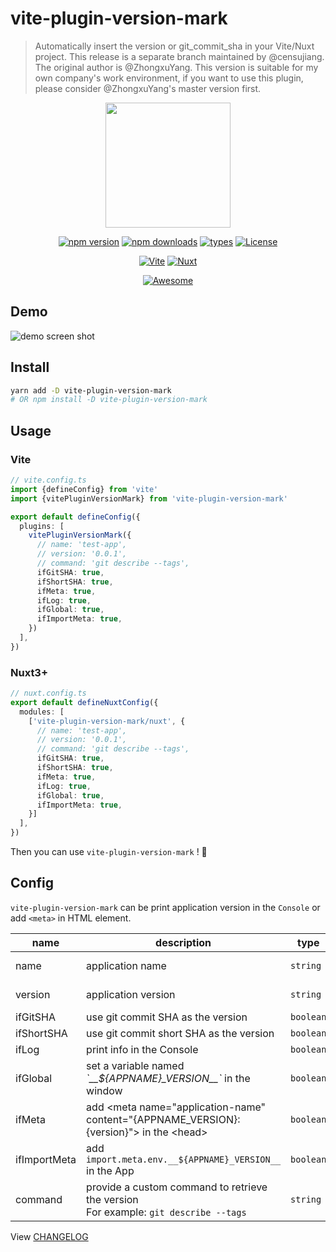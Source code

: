 # vite-plugin-version-mark

> Automatically insert the version or git_commit_sha in your Vite/Nuxt project.
> This release is a separate branch maintained by @censujiang. The original author is @ZhongxuYang. This version is suitable for my own company's work environment, if you want to use this plugin, please consider @ZhongxuYang's master version first.

<div align="center">
  <a href="https://github.com/ZhongxuYang/vite-plugin-version-mark/tree/main">
    <img src="./docs/static/logo.svg" width="200px" />
  </a>
</div>

<div align="center">

[![npm version][npm-version-src]][npm-version-href]
[![npm downloads][npm-downloads-src]][npm-downloads-href]
[![types][types-src]][types-href]
[![License][license-src]][license-href]

[![Vite][vite-src]][vite-href]
[![Nuxt][nuxt-src]][nuxt-href]

[![Awesome][awesome-src]][awesome-href]

</div>

## Demo
![demo screen shot](./docs/static/iShot.png)

## Install
```sh
yarn add -D vite-plugin-version-mark
# OR npm install -D vite-plugin-version-mark
```

## Usage
### Vite
```ts
// vite.config.ts
import {defineConfig} from 'vite'
import {vitePluginVersionMark} from 'vite-plugin-version-mark'

export default defineConfig({
  plugins: [
    vitePluginVersionMark({
      // name: 'test-app',
      // version: '0.0.1',
      // command: 'git describe --tags',
      ifGitSHA: true,
      ifShortSHA: true,
      ifMeta: true,
      ifLog: true,
      ifGlobal: true,
      ifImportMeta: true,
    })
  ],
})
```

### Nuxt3+
```ts
// nuxt.config.ts
export default defineNuxtConfig({
  modules: [
    ['vite-plugin-version-mark/nuxt', {
      // name: 'test-app',
      // version: '0.0.1',
      // command: 'git describe --tags',
      ifGitSHA: true, 
      ifShortSHA: true, 
      ifMeta: true, 
      ifLog: true, 
      ifGlobal: true,
      ifImportMeta: true,
    }]
  ],
})
```

Then you can use `vite-plugin-version-mark` ! 🎉

## Config

`vite-plugin-version-mark` can be print application version in the `Console` or add `<meta>` in HTML element. 

| name | description | type | default | supported |
| --- | --- | --- | --- | --- |
| name | application name | `string` | `name` in package.json | `0.0.1+` |
| version | application version | `string` | `version` in package.json | `0.0.1+` |
| ifGitSHA | use git commit SHA as the version | `boolean` | false | `0.0.1+` |
| ifShortSHA | use git commit short SHA as the version | `boolean` | true | `0.0.1+` |
| ifLog | print info in the Console | `boolean` | true | `0.0.1+` |
| ifGlobal | set a variable named *\`\_\_${APPNAME}\_VERSION\_\_\`* in the window | `boolean` | true | `0.0.4+` |
| ifMeta | add \<meta name="application-name" content="{APPNAME_VERSION}: {version}"> in the \<head> | `boolean` | true | `0.0.1+` |
| ifImportMeta | add `import.meta.env.__${APPNAME}_VERSION__` in the App | `boolean` | true | `0.0.9+` |
| command | provide a custom command to retrieve the version <br/>For example: `git describe --tags` | `string` | git rev-parse --short HEAD | `0.0.8+` |


<!-- - `name` - application name (`name in package.json` by default)
- `version` - application version (`version in package.json` by default)
- `ifGitSHA` - use git commit SHA as the version (`false` by default)
- `ifShortSHA` - use git commit short SHA (`true` by default)
- `ifMeta` - add \<meta name="application-name" content="{APPNAME_VERSION}: {version}"> in the \<head> (`true` by default)
- `ifLog` - print info in the Console (`true` by default)
- `ifGlobal` - set a variable named *\`\_\_${APPNAME}\_VERSION\_\_\`* in the window. (`true` by default)
- `command` - provide a custom command to retrieve the version. For example: `git describe --tags` (`git rev-parse --short HEAD` by default) -->

View [CHANGELOG](./CHANGELOG.md)


<!-- Badges -->
[npm-version-src]: https://img.shields.io/npm/v/vite-plugin-version-mark/latest.svg?style=flat&colorA=18181B
[npm-version-href]: https://npmjs.com/package/vite-plugin-version-mark

[npm-downloads-src]: https://img.shields.io/npm/dm/vite-plugin-version-mark.svg?style=flat&colorA=18181B
[npm-downloads-href]: https://npmjs.com/package/vite-plugin-version-mark

[types-src]: https://img.shields.io/npm/types/vite-plugin-version-mark.svg?style=flat&colorA=18181B
[types-href]: https://npmjs.com/package/vite-plugin-version-mark

[license-src]: https://img.shields.io/npm/l/vite-plugin-version-mark.svg?style=flat&colorA=18181B
[license-href]: https://npmjs.com/package/vite-plugin-version-mark

[nuxt-src]: https://img.shields.io/badge/Nuxt-18181B?&logo=nuxt.js
[nuxt-href]: https://nuxt.com

[vite-src]: https://img.shields.io/badge/Vite-18181B?&logo=vite
[vite-href]: https://vitejs.dev

[awesome-src]: https://awesome.re/mentioned-badge.svg
[awesome-href]: https://github.com/vitejs/awesome-vite#transformers
